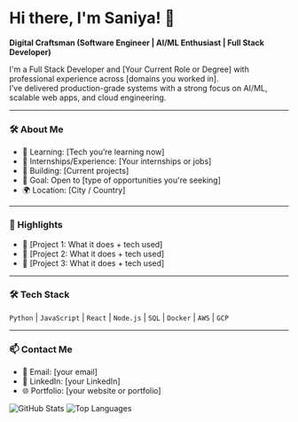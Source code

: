 # Hi there, I'm Saniya! 👋  

**Digital Craftsman (Software Engineer | AI/ML Enthusiast | Full Stack Developer)**  

I'm a Full Stack Developer and [Your Current Role or Degree] with professional experience across [domains you worked in].  
I’ve delivered production-grade systems with a strong focus on AI/ML, scalable web apps, and cloud engineering.  

---

### 🛠 About Me
- 🌱 Learning: [Tech you’re learning now]
- 💼 Internships/Experience: [Your internships or jobs]
- 🚀 Building: [Current projects]
- 🎯 Goal: Open to [type of opportunities you're seeking]
- 🌍 Location: [City / Country]

---

### 📌 Highlights
- 🔹 [Project 1: What it does + tech used]
- 🔹 [Project 2: What it does + tech used]
- 🔹 [Project 3: What it does + tech used]

---

### 🛠 Tech Stack
`Python` | `JavaScript` | `React` | `Node.js` | `SQL` | `Docker` | `AWS` | `GCP`  

---

### 📫 Contact Me
- 📧 Email: [your email]  
- 💼 LinkedIn: [your LinkedIn]  
- 🌐 Portfolio: [your website or portfolio]

![GitHub Stats](https://github-readme-stats.vercel.app/api?username=YourUsername&show_icons=true&theme=radical)
![Top Languages](https://github-readme-stats.vercel.app/api/top-langs/?username=YourUsername&layout=compact&theme=radical)

